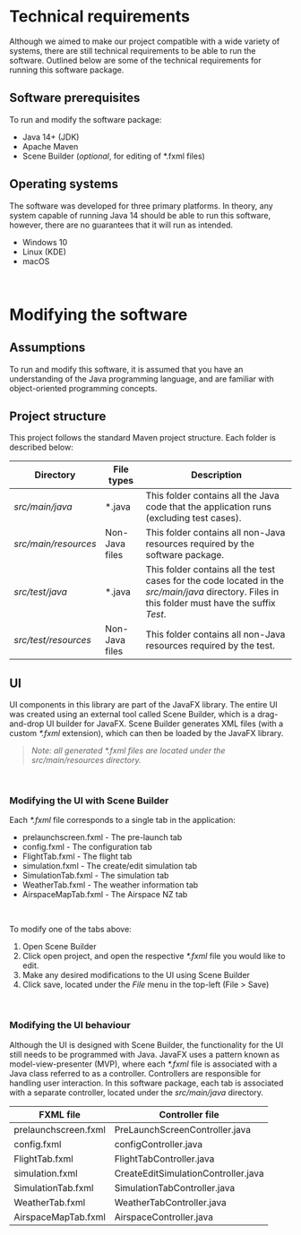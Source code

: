 # Technical requirements

Although we aimed to make our project compatible with a wide variety of systems, there are still technical requirements to be able to run the software. Outlined below are some of the technical requirements for running this software package.


## Software prerequisites

To run and modify the software package:

- Java 14+ (JDK)
- Apache Maven
- Scene Builder (*optional*, for editing of *.fxml files)

## Operating systems

The software was developed for three primary platforms. In theory, any system capable of running Java 14 should be able to run this software, however, there are no guarantees that it will run as intended.

- Windows 10
- Linux (KDE)
- macOS

<br>


# Modifying the software

## Assumptions

To run and modify this software, it is assumed that you have an understanding of the Java programming language, and are familiar with object-oriented programming concepts.

## Project structure

This project follows the standard Maven project structure. Each folder is described below:

| **Directory**        | **File types** |**Description**|
|----------------------|----------------|---------------|
| *src/main/java*      |    \*.java     |This folder contains all the Java code that the application runs (excluding test cases).|
| *src/main/resources* | Non-Java files |This folder contains all non-Java resources required by the software package.|
| *src/test/java*      |    \*.java     |This folder contains all the test cases for the code located in the *src/main/java* directory. Files in this folder must have the suffix *Test*.|
| *src/test/resources* | Non-Java files |This folder contains all non-Java resources required by the test.|


## UI

UI components in this library are part of the JavaFX library. The entire UI was created using an external tool called Scene Builder, which is a drag-and-drop UI builder for JavaFX. Scene Builder generates XML files (with a custom *\*.fxml* extension), which can then be loaded by the JavaFX library.

> *Note: all generated \*.fxml files are located under the src/main/resources directory.*

<br />

### Modifying the UI with Scene Builder

Each *\*.fxml* file corresponds to a single tab in the application:
- prelaunchscreen.fxml - The pre-launch tab
- config.fxml - The configuration tab
- FlightTab.fxml - The flight tab
- simulation.fxml - The create/edit simulation tab
- SimulationTab.fxml - The simulation tab
- WeatherTab.fxml - The weather information tab
- AirspaceMapTab.fxml - The Airspace NZ tab

<br />

To modify one of the tabs above:

1. Open Scene Builder
2. Click open project, and open the respective *\*.fxml* file you would like to edit.
3. Make any desired modifications to the UI using Scene Builder
4. Click save, located under the *File* menu in the top-left (File > Save)

<br />

### Modifying the UI behaviour

Although the UI is designed with Scene Builder, the functionality for the UI still needs to be programmed with Java. JavaFX uses a pattern known as model-view-presenter (MVP), where each *\*.fxml* file is associated with a Java class referred to as a controller. Controllers are responsible for handling user interaction. In this software package, each tab is associated with a separate controller, located under the *src/main/java* directory.

|       FXML file      |           Controller file           |
|----------------------|-------------------------------------|
| prelaunchscreen.fxml | PreLaunchScreenController.java      |
| config.fxml          | configController.java               |
| FlightTab.fxml       | FlightTabController.java            |
| simulation.fxml      | CreateEditSimulationController.java |
| SimulationTab.fxml   | SimulationTabController.java        |
| WeatherTab.fxml      | WeatherTabController.java           |
| AirspaceMapTab.fxml  | AirspaceController.java             |